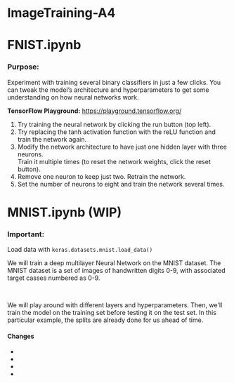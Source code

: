 # ImageTraining-A4


<h1>FNIST.ipynb</h1>
<h3>Purpose:</h3> 
<p>Experiment with training several binary classifiers in just a few
clicks. You can tweak the model’s architecture and hyperparameters to get some understanding
on how neural networks work.</p>

<b>TensorFlow Playground:</b> https://playground.tensorflow.org/
<ol>
  <li>Try training the neural network by clicking the run button (top left).</li>
  <li>Try replacing the tanh activation function with the reLU function and train the
          network again.</li>
  <li>Modify the network architecture to have just one hidden layer with three neurons.</br>
         Train it multiple times (to reset the network weights, click the reset button).</li>
  <li>Remove one neuron to keep just two. Retrain the network.</li>
  <li>Set the number of neurons to eight and train the network several times.</li></ol>
 
<h1>MNIST.ipynb (WIP) </h1>
<h3>Important:</h3>
<p>Load data with <code>keras.datasets.mnist.load_data()</code></p>
<p>We will train a deep multilayer Neural Network on the MNIST dataset. 
The MNIST dataset is a set of images of handwritten digits 0-9, with 
associated target casses numbered as 0-9.</p></br>

<p>We will play around with different layers and hyperparameters.  Then, we'll
train the model on the training set before testing it on the test set. In this
particular example, the splits are already done for us ahead of time.</p>
<h4>Changes</h4>
<ul>
    <li></li>
    <li></li>
    <li></li>
    <li></li>
</ul>

